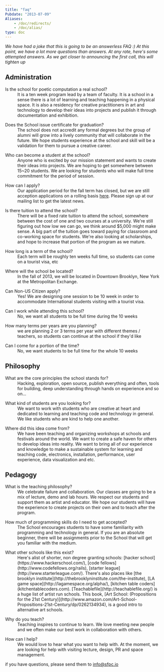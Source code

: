 ```yaml
---
title: "faq"
Pubdate: "2013-07-09"
Aliases:
    - /doc/redirects/
    - /doc/alias/    
type: doc
---
```


 _We have had a joke that this is going to be an answerless FAQ :) At this point, we have a lot more questions than answers. At any rate, here's some attempted answers. As we get closer to announcing the first call, this will tighten up_

## Administration

<dl>
<dt>Is the school for poetic computation a real school?</dt>
<dd>It is a ten week program lead by a team of faculty. It is a school in a sense there is a lot of learning and teaching happening in a physical space. It is also a residency for creative practitioners in art and technology to develop their ideas into projects and publish it through documentation and exhibition.</dd>
</dl>
<dl>
<dt>Does the School issue certificate for graduation?</dt>
<dd>The school does not accredit any formal degrees but the group of alumni will grow into a lively community that will collaborate in the future. We hope students experience at the school and skill will be a validation for them to pursue a creative career.</dd>
<dl>
<dt>Who can become a student at the school?</dt>
<dd>Anyone who is excited by our mission statement and wants to create their ideas into projects. We are hoping to get somewhere between 15~20 students. We are looking for students who will make full time commitment for the period of session.</dd>
<dl>
<dt>How can I apply?</dt>
<dd>Our application period for the fall term has closed, but we are still acception applications on a rolling basis <a href="https://docs.google.com/forms/d/13HfY4UVZbA7NOwcF24EZ009Wfvl4M_OKGVcn8C5CJtY/viewform">here</a>. Please sign up at our mailing list to get the latest news.</dd>
<dl>
<dt>Is there tuition to attend the school?</dt>
<dd>There will be a fixed rate tuition to attend the school, somewhere between the cost of one and two courses at a university. We're still figuring out how low we can go, we think around $5,000 might make sense. A big part of the tuition goes toward paying for classroom and co-working space for students. We're also looking at scholarships, and hope to increase that portion of the program as we mature.</dd>
<dl>
<dt>How long is a term of the school?</dt>
<dd>Each term will be roughly ten weeks full time, so students can come on a tourist visa, etc</dd>
<dl>
<dt>Where will the school be located?</dt>
<dd>In the fall of 2013, we will be located in Downtown Brooklyn, New York at the Metropolitan Exchange.</dd>
<dl>
<dt>Can Non-US Citizen apply?</dt>
<dd>Yes! We are designing one session to be 10 week in order to accommodate International students visiting with a tourist visa.</dd>
</dl>
<dl>
<dt>Can I work while attending this school?</dt>
<dd>No, we want all students to be full time during the 10 weeks</dd>
</dl>
<dl>
<dt>How many terms per years are you planning?</dt>
<dd>we are planning 2 or 3 terms per year with different themes / teachers, so students can continue at the school if they'd like</dd>
</dl>
<dl>
<dt>Can I come for a portion of the time?</dt>
<dd>No, we want students to be full time for the whole 10 weeks</dd>
</dl>

## Philosophy

<dl>
<dt>What are the core principles the school stands for?</dt>
<dd>Hacking, exploration, open source, publish everything and often, tools for building, deep understanding through hands on experience and so on&#8230;</dd>
<dl>
<dt>What kind of students are you looking for?</dt>
<dd> We want to work with students who are creative at heart and dedicated to learning and teaching code and technology in general. We like students who are kind to help one another.
</dl>
<dt>Where did this idea come from?</dt>
<dd> We have been teaching and organizing workshops at schools and festivals around the world. We want to create a safe haven for others to develop ideas into reality. We want to bring all of our experience and knowledge to make a sustainable system for learning and teaching code, electronics, installation, performance, user experience, data visualization and etc.
</dl>

## Pedagogy

<dl>
<dt>What is the teaching philosophy?</dt>
<dd>We celebrate failure and collaboration. Our classes are going to be a mix of lecture, demo and lab hours. We respect our students and support them as artist and educator. We hope our students will have the experience to create projects on their own and to teach after the program.</dd>
</dl>
<dl>
<dt>How much of programming skills do I need to get accepted?</dt>
<dd>The School encourages students to have some familiarity with programming and technology in general. If you are an absolute beginner, there will be assignments prior to the School that will get you familiar with the medium.</dd>
</dl>
<dl>
<dt>What other schools like this exist?</dt>
<dd> Here's alist of shorter, non degree granting schools: [hacker school](https://www.hackerschool.com/), [code fellows](http://www.codefellows.org/rails), [starter league](http://www.starterleague.com/). There's also places like [the brooklyn institute](http://thebrooklyninstitute.com/the-institute), [LA game space](http://lagamespace.org/alpha/), [kitchen table coders](kitchentablecoders.com). [Teachablefile](http://teachablefile.org/) is a huge list of artist run schools. This book, [Art School: (Propositions for the 21st Century)](http://www.amazon.com/Art-School-Propositions-21st-Century/dp/0262134934), is a good intro to alternative art schools.
</dd>
</dl>
<dl>
<dt>Why do you teach?</dt>
<dd>Teaching inspires to continue to learn. We love meeting new people and we often make our best work in collaboration with others.</dd>
</dl>

<dt>How can I help?</dt>
<dd>We would love to hear what you want to help with. At the moment, we are looking for help with visiting lecture, design, PR and space management. </dd>
</dl>

if you have questions, please send them to info@sfpc.io